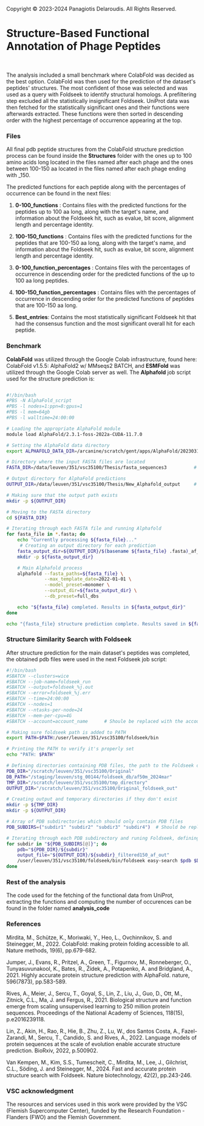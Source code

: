 Copyright © 2023-2024 Panagiotis Delaroudis. All Rights Reserved.

# Structure-Based Functional Annotation of Phage Peptides
&nbsp;

The analysis included a small benchmark where ColabFold was decided as the best option. ColabFold was then used for the prediction of the dataset's peptides' structures. The most confident of those was selected and was used as a query with Foldseek to identify structural homologs. A prefiltering step excluded all the statistically insignificant Foldseek. UniProt data was then fetched for the statistically significant ones and their functions were afterwards extracted. These functions were then sorted in descending order with the highest percentage of occurrence appearing at the top.
### **Files**
All final pdb peptide structures from the ColabFold structure prediction process can be found inside the **Structures** folder with the ones up to 100 amino acids long located in the files named after each phage and the ones between 100-150 aa located in the files named after each phage ending with _150. 
&nbsp;

The predicted functions for each peptide along with the percentages of occurrence can be found in the next files:
&nbsp;

1. **0-100_functions** : Contains files with the predicted functions for the peptides up to 100 aa long, along with the target's name, and information about the Foldseek hit, such as evalue, bit score, alignment length and percentage identity.

2. **100-150_functions** : Contains files with the predicted functions for the peptides that are 100-150 aa long, along with the target's name, and information about the Foldseek hit, such as evalue, bit score, alignment length and percentage identity.

3. **0-100_function_percentages** : Contains files with the percentages of occurrence in descending order for the predicted functions of the up to 100 aa long peptides.

4. **100-150_function_percentages** : Contains files with the percentages of occurrence in descending order for the predicted functions of peptides that are 100-150 aa long.

5. **Best_entries**: Contains the most statistically significant Foldseek hit that had the consensus function and the most significant overall hit for each peptide.


### **Benchmark**
**ColabFold** was utilized through the Google Colab infrastructure, found here: ColabFold v1.5.5: AlphaFold2 w/ MMseqs2 BATCH, and **ESMFold** was utilized through the Google Colab server as well. The **Alphafold** job script used for the structure prediction is:


```bash

#!/bin/bash
#PBS -N AlphaFold_script
#PBS -l nodes=1:ppn=8:gpus=1
#PBS -l mem=64gb
#PBS -l walltime=24:00:00

# Loading the appropriate AlphaFold module
module load AlphaFold/2.3.1-foss-2022a-CUDA-11.7.0

# Setting the AlphaFold data directory
export ALPHAFOLD_DATA_DIR=/arcanine/scratch/gent/apps/AlphaFold/20230310	# Should be replaced with the user's actual path or environment variable

# Directory where the input FASTA files are located
FASTA_DIR=/data/leuven/351/vsc35100/Thesis/fasta_sequences3          # Should be replaced with the user's actual path or environment variable

# Output directory for AlphaFold predictions
OUTPUT_DIR=/data/leuven/351/vsc35100/Thesis/New_Alphafold_output     # Should be replaced with the user's actual path or environment variable

# Making sure that the output path exists
mkdir -p ${OUTPUT_DIR}

# Moving to the FASTA directory
cd ${FASTA_DIR}

# Iterating through each FASTA file and running Alphafold
for fasta_file in *.fasta; do
    echo "Currently processing ${fasta_file}..."
     # Creating an output directory for each prediction
    fasta_output_dir=${OUTPUT_DIR}/$(basename ${fasta_file} .fasta)_af_output
    mkdir -p ${fasta_output_dir}

    # Main Alphafold process
    alphafold --fasta_paths=${fasta_file} \
              --max_template_date=2022-01-01 \
              --model_preset=monomer \
              --output_dir=${fasta_output_dir} \
              --db_preset=full_dbs

    echo "${fasta_file} completed. Results in ${fasta_output_dir}"
done

echo "{fasta_file} structure prediction complete. Results saved in ${fasta_output_dir}"


```

### Structure Similarity Search with Foldseek

After structure prediction for the main dataset's peptides was completed, the obtained pdb files were used in the next Foldseek job script:

```bash
#!/bin/bash
#SBATCH --clusters=wice
#SBATCH --job-name=foldseek_run
#SBATCH --output=foldseek_%j.out
#SBATCH --error=foldseek_%j.err
#SBATCH --time=24:00:00
#SBATCH --nodes=1
#SBATCH --ntasks-per-node=24
#SBATCH --mem-per-cpu=4G
#SBATCH --account=account_name      # Shoule be replaced with the account name

# Making sure foldseek path is added to PATH
export PATH=$PATH:/user/leuven/351/vsc35100/foldseek/bin

# Printing the PATH to verify it's properly set
echo "PATH: $PATH"

# Defining directories containing PDB files, the path to the Foldseek database, a temporary directory for Foldseek and the output, these should be replaced with the user's actual paths
PDB_DIR="/scratch/leuven/351/vsc35100/Original"
DB_PATH="/staging/leuven/stg_00144/foldseek_db/af50m_2024mar"          
TMP_DIR="/scratch/leuven/351/vsc35100/tmp_directory"
OUTPUT_DIR="/scratch/leuven/351/vsc35100/Original_foldseek_out"

# Creating output and temporary directories if they don't exist
mkdir -p ${TMP_DIR}
mkdir -p ${OUTPUT_DIR}

# Array of PDB subdirectories which should only contain PDB files
PDB_SUBDIRS=("subdir1" "subdir2" "subdir3" "subdir4")  # Should be replaced with the actual subdirectories

# Iterating through each PDB subdirectory and runing Foldseek, defining the specific outputs we want to see in the end
for subdir in "${PDB_SUBDIRS[@]}"; do
    pdb="${PDB_DIR}/${subdir}"
    output_file="${OUTPUT_DIR}/${subdir}_filtered150_af_out"
    /user/leuven/351/vsc35100/foldseek/bin/foldseek easy-search $pdb $DB_PATH $output_file $TMP_DIR --format-output "query,target,fident,alnlen,mismatch,gapopen,qstart,qend,tstart,tend,evalue,bits,qlen,tlen,prob"
done
```

### Rest of the analysis

The code used for the fetching of the functional data from UniProt, extracting the functions and computing the number of occurences can be found in the folder named **analysis_code**





### References
Mirdita, M., Schütze, K., Moriwaki, Y., Heo, L., Ovchinnikov, S. and Steinegger, M., 2022. ColabFold: making protein folding accessible to all. Nature methods, 19(6), pp.679-682.

Jumper, J., Evans, R., Pritzel, A., Green, T., Figurnov, M., Ronneberger, O., Tunyasuvunakool, K., Bates, R., Žídek, A., Potapenko, A. and Bridgland, A., 2021. Highly accurate protein structure prediction with AlphaFold. nature, 596(7873), pp.583-589.

Rives, A., Meier, J., Sercu, T., Goyal, S., Lin, Z., Liu, J., Guo, D., Ott, M., Zitnick, C.L., Ma, J. and Fergus, R., 2021. Biological structure and function emerge from scaling unsupervised learning to 250 million protein sequences. Proceedings of the National Academy of Sciences, 118(15), p.e2016239118.

Lin, Z., Akin, H., Rao, R., Hie, B., Zhu, Z., Lu, W., dos Santos Costa, A., Fazel-Zarandi, M., Sercu, T., Candido, S. and Rives, A., 2022. Language models of protein sequences at the scale of evolution enable accurate structure prediction. BioRxiv, 2022, p.500902.

Van Kempen, M., Kim, S.S., Tumescheit, C., Mirdita, M., Lee, J., Gilchrist, C.L., Söding, J. and Steinegger, M., 2024. Fast and accurate protein structure search with Foldseek. Nature biotechnology, 42(2), pp.243-246.

### VSC acknowledgment 
The resources and services used in this work were provided by the VSC (Flemish Supercomputer Center), funded by the Research Foundation - Flanders (FWO) and the Flemish Government.
